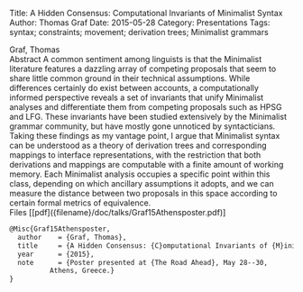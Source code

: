 Title: A Hidden Consensus: Computational Invariants of Minimalist Syntax
Author: Thomas Graf
Date: 2015-05-28
Category: Presentations
Tags: syntax; constraints; movement; derivation trees; Minimalist grammars

<div markdown class="authors">
Graf, Thomas
</div>

<div markdown class="abstract">
<span id="abstract-title">Abstract</span>
A common sentiment among linguists is that the Minimalist literature features a dazzling array of competing proposals that seem to share little common ground in their technical assumptions.
While differences certainly do exist between accounts, a computationally informed perspective reveals a set of invariants that unify Minimalist analyses and differentiate them from competing proposals such as HPSG and LFG.
These invariants have been studied extensively by the Minimalist grammar community, but have mostly gone unnoticed by syntacticians.
Taking these findings as my vantage point, I argue that Minimalist syntax can be understood as a theory of derivation trees and corresponding mappings to interface representations, with the restriction that both derivations and mappings are computable with a finite amount of working memory.
Each Minimalist analysis occupies a specific point within this class, depending on which ancillary assumptions it adopts, and we can measure the distance between two proposals in this space according to certain formal metrics of equivalence.
</div>

<div markdown class="files">
<span id="files-title">Files</span>
[[pdf]({filename}/doc/talks/Graf15Athensposter.pdf)]
</div>

~~~latex
@Misc{Graf15Athensposter,
  author	= {Graf, Thomas},
  title		= {A Hidden Consensus: {C}omputational Invariants of {M}inimalist Syntax},
  year		= {2015},
  note		= {Poster presented at {The Road Ahead}, May 28--30,
		  Athens, Greece.}
}
~~~
